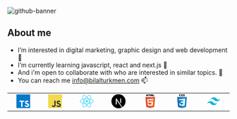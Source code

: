 
![github-banner](https://user-images.githubusercontent.com/30315981/224540505-66985712-9d6a-4959-bd52-28df9cdde903.png)

## About me

- I’m interested in digital marketing, graphic design and web development 👀 
- I’m currently learning javascript, react and next.js 🌱 
- And i'm open to collaborate with who are interested in similar topics. 💞️ 
- You can reach me info@bilalturkmen.com 📫 

 <table>
      <tr>
        <td align="center" width="60">
          <a href="#bilal-lang">
            <img
              src="./dev/typescript.svg"
              width="32"
              height="32"
              alt="TypeScript"
            />
          </a>
        </td>
        <td align="center" width="60">
          <a href="#bilal-lang">
            <img
              src="./dev/javascript.svg"
              width="32"
              height="32"
              alt="JavaScript"
          /></a>
        </td>
        <td align="center" width="60">
          <a href="#bilal-lang">
            <img src="./dev/react.svg" width="32" height="32" alt="React"
          /></a>
        </td>
        <td align="center" width="60">
          <a href="#bilal-lang">
            <img src="./dev/nextjs.svg" width="32" height="32" alt="Next.js"
          /></a>
        </td>
        <td align="center" width="60">
          <a href="#bilal-lang">
            <img src="./dev/html5.svg" width="32" height="32" alt="HTML"
          /></a>       
        </td>
        <td align="center" width="60">
          <a href="#bilal-lang">
            <img src="./dev/css3.svg" width="32" height="32" alt="CSS"
          /></a>      
        </td>
        <td align="center" width="60">
          <a href="#bilal-lang">
            <img src="./dev/tailwind.svg" width="32" height="32" alt="Tailwind"
          /></a>       
        </td>
      </tr>
    </table>


<!---
bilalturkmen/bilalturkmen is a ✨ special ✨ repository because its `README.md` (this file) appears on your GitHub profile.
You can click the Preview link to take a look at your changes.
--->
